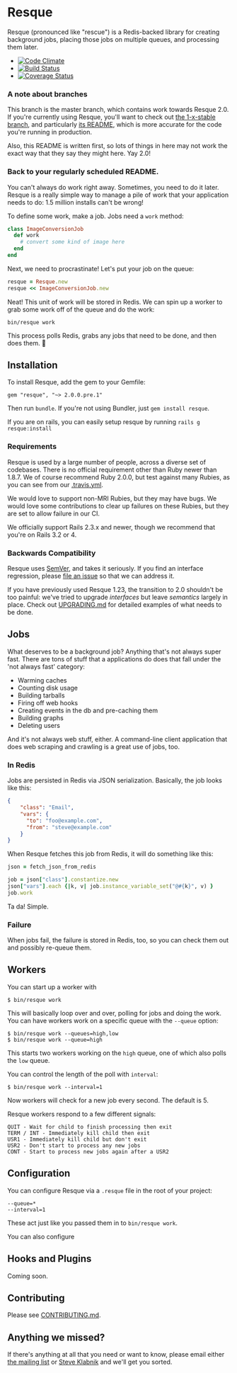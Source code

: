 Resque
======

Resque (pronounced like "rescue") is a Redis-backed library for creating
background jobs, placing those jobs on multiple queues, and processing
them later.

  - [![Code Climate](https://codeclimate.com/github/resque/resque.png)](https://codeclimate.com/github/resque/resque)
  - [![Build Status](https://travis-ci.org/resque/resque.png?branch=master)](https://travis-ci.org/resque/resque)
  - [![Coverage Status](https://coveralls.io/repos/resque/resque/badge.png?branch=master)](https://coveralls.io/r/resque/resque)

### A note about branches

This branch is the master branch, which contains work towards Resque 2.0. If
you're currently using Resque, you'll want to check out [the 1-x-stable
branch](https://github.com/resque/resque/tree/1-x-stable), and particularly
[its README](https://github.com/resque/resque/blob/1-x-stable/README.markdown),
which is more accurate for the code you're running in production.

Also, this README is written first, so lots of things in here may not work the
exact way that they say they might here. Yay 2.0!

### Back to your regularly scheduled README.

You can't always do work right away. Sometimes, you need to do it later. Resque
is a really simple way to manage a pile of work that your application needs
to do: 1.5 million installs can't be wrong!

To define some work, make a job. Jobs need a `work` method:

```ruby
class ImageConversionJob
  def work
    # convert some kind of image here
  end
end
```

Next, we need to procrastinate! Let's put your job on the queue:

```ruby
resque = Resque.new
resque << ImageConversionJob.new
```

Neat! This unit of work will be stored in Redis. We can spin up a worker to
grab some work off of the queue and do the work:

```
bin/resque work
```

This process polls Redis, grabs any jobs that need to be done, and then does
them. :metal:

## Installation

To install Resque, add the gem to your Gemfile:

```
gem "resque", "~> 2.0.0.pre.1"
```

Then run `bundle`. If you're not using Bundler, just `gem install resque`.

If you are on rails, you can easily setup resque by running `rails g resque:install`

### Requirements

Resque is used by a large number of people, across a diverse set of codebases.
There is no official requirement other than Ruby newer than 1.8.7. We of course
recommend Ruby 2.0.0, but test against many Rubies, as you can see from our
[.travis.yml](https://github.com/resque/resque/blob/master/.travis.yml).

We would love to support non-MRI Rubies, but they may have bugs. We would love
some contributions to clear up failures on these Rubies, but they are set to
allow failure in our CI.

We officially support Rails 2.3.x and newer, though we recommend that you're on
Rails 3.2 or 4.

### Backwards Compatibility

Resque uses [SemVer](http://semver.org/), and takes it seriously. If you find
an interface regression, please [file an issue](https://github.com/resque/resque/issues)
so that we can address it.

If you have previously used Resque 1.23, the transition to 2.0 shouldn't be
too painful: we've tried to upgrade _interfaces_ but leave _semantics_ largely
in place. Check out
[UPGRADING.md](https://github.com/resque/resque/blob/master/UPGRADING.md) for
detailed examples of what needs to be done.

## Jobs

What deserves to be a background job? Anything that's not always super fast.
There are tons of stuff that a applications do does that fall under the 'not
always fast' category:

* Warming caches
* Counting disk usage
* Building tarballs
* Firing off web hooks
* Creating events in the db and pre-caching them
* Building graphs
* Deleting users

And it's not always web stuff, either. A command-line client application that
does web scraping and crawling is a great use of jobs, too.

### In Redis

Jobs are persisted in Redis via JSON serialization. Basically, the job looks
like this:

```json
{
    "class": "Email",
    "vars": {
      "to": "foo@example.com",
      "from": "steve@example.com"
    }
}
```

When Resque fetches this job from Redis, it will do something like this:

```ruby
json = fetch_json_from_redis

job = json["class"].constantize.new
json["vars"].each {|k, v| job.instance_variable_set("@#{k}", v) }
job.work
```

Ta da! Simple.

### Failure

When jobs fail, the failure is stored in Redis, too, so you can check them out
and possibly re-queue them.

## Workers

You can start up a worker with 

```
$ bin/resque work
```

This will basically loop over and over, polling for jobs and doing the work.
You can have workers work on a specific queue with the `--queue` option:

```
$ bin/resque work --queues=high,low
$ bin/resque work --queue=high
```

This starts two workers working on the `high` queue, one of which also polls
the `low` queue.

You can control the length of the poll with `interval`:

```
$ bin/resque work --interval=1
```

Now workers will check for a new job every second. The default is 5.

Resque workers respond to a few different signals:

    QUIT - Wait for child to finish processing then exit
    TERM / INT - Immediately kill child then exit
    USR1 - Immediately kill child but don't exit
    USR2 - Don't start to process any new jobs
    CONT - Start to process new jobs again after a USR2

## Configuration

You can configure Resque via a `.resque` file in the root of your project:

```
--queue=*
--interval=1
```

These act just like you passed them in to `bin/resque work`.

You can also configure

## Hooks and Plugins

Coming soon.

## Contributing

Please see [CONTRIBUTING.md](https://github.com/resque/resque/blob/master/CONTRIBUTING.md).

## Anything we missed?

If there's anything at all that you need or want to know, please email either
[the mailing list](mailto:resque@librelist.com) or [Steve
Klabnik](mailto:steve@steveklabnik.com) and we'll get you sorted.
